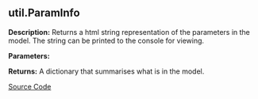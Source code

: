 ## util.ParamInfo  
  
  
**Description:** Returns a html string representation of the parameters in the model.
The string can be printed to the console for viewing.  
  
**Parameters:**  
  
**Returns:** A dictionary that summarises what is in the model.  

[Source Code](https://github.com/design-automation/mobius-sim-funcs/blob/main/src/modules/functions/util/ParamInfo.ts) 
